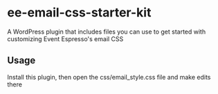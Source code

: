 # ee-email-css-starter-kit
A WordPress plugin that includes files you can use to get started with customizing Event Espresso's email CSS

## Usage
Install this plugin, then open the css/email_style.css file and make edits there
